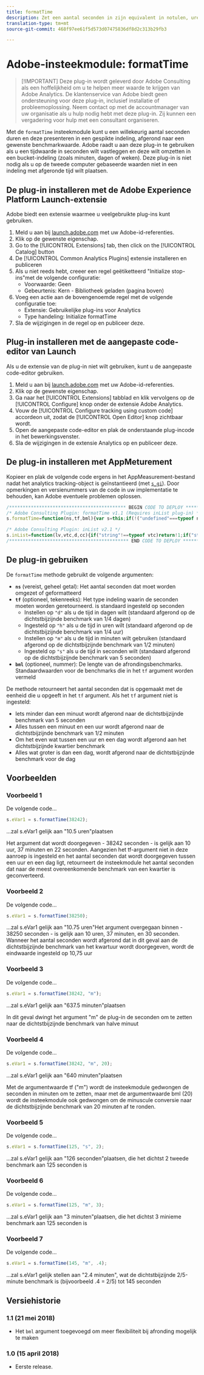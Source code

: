 ```yaml
---
title: formatTime
description: Zet een aantal seconden in zijn equivalent in notulen, uren, enz. om.
translation-type: tm+mt
source-git-commit: 468f97ee61f5d573d07475836df8d2c313b29fb3

---
```



# Adobe-insteekmodule: formatTime

> [!IMPORTANT] Deze plug-in wordt geleverd door Adobe Consulting als een hoffelijkheid om u te helpen meer waarde te krijgen van Adobe Analytics. De klantenservice van Adobe biedt geen ondersteuning voor deze plug-in, inclusief installatie of probleemoplossing. Neem contact op met de accountmanager van uw organisatie als u hulp nodig hebt met deze plug-in. Zij kunnen een vergadering voor hulp met een consultant organiseren.

Met de `formatTime` insteekmodule kunt u een willekeurig aantal seconden duren en deze presenteren in een gespikte indeling, afgerond naar een gewenste benchmarkwaarde. Adobe raadt u aan deze plug-in te gebruiken als u een tijdwaarde in seconden wilt vastleggen en deze wilt omzetten in een bucket-indeling (zoals minuten, dagen of weken). Deze plug-in is niet nodig als u op de tweede computer gebaseerde waarden niet in een indeling met afgeronde tijd wilt plaatsen.

## De plug-in installeren met de Adobe Experience Platform Launch-extensie

Adobe biedt een extensie waarmee u veelgebruikte plug-ins kunt gebruiken.

1. Meld u aan bij [launch.adobe.com](https://launch.adobe.com) met uw Adobe-id-referenties.
1. Klik op de gewenste eigenschap.
1. Go to the [!UICONTROL Extensions] tab, then click on the [!UICONTROL Catalog] button
1. De [!UICONTROL Common Analytics Plugins] extensie installeren en publiceren
1. Als u niet reeds hebt, creeer een regel geëtiketteerd &quot;Initialize stop-ins&quot;met de volgende configuratie:
   * Voorwaarde: Geen
   * Gebeurtenis: Kern - Bibliotheek geladen (pagina boven)
1. Voeg een actie aan de bovengenoemde regel met de volgende configuratie toe:
   * Extensie: Gebruikelijke plug-ins voor Analytics
   * Type handeling: Initialize formatTime
1. Sla de wijzigingen in de regel op en publiceer deze.

## Plug-in installeren met de aangepaste code-editor van Launch

Als u de extensie van de plug-in niet wilt gebruiken, kunt u de aangepaste code-editor gebruiken.

1. Meld u aan bij [launch.adobe.com](https://launch.adobe.com) met uw Adobe-id-referenties.
1. Klik op de gewenste eigenschap.
1. Ga naar het [!UICONTROL Extensions] tabblad en klik vervolgens op de [!UICONTROL Configure] knop onder de extensie Adobe Analytics.
1. Vouw de [!UICONTROL Configure tracking using custom code] accordeon uit, zodat de [!UICONTROL Open Editor] knop zichtbaar wordt.
1. Open de aangepaste code-editor en plak de onderstaande plug-incode in het bewerkingsvenster.
1. Sla de wijzigingen in de extensie Analytics op en publiceer deze.

## De plug-in installeren met AppMeturement

Kopieer en plak de volgende code ergens in het AppMeasurement-bestand nadat het analytics tracking-object is geïnstantieerd (met [`s_gi`](../functions/s-gi.md)). Door opmerkingen en versienummers van de code in uw implementatie te behouden, kan Adobe eventuele problemen oplossen.

```js
/******************************************* BEGIN CODE TO DEPLOY *******************************************/
/* Adobe Consulting Plugin: formatTime v1.1 (Requires inList plug-in) */
s.formatTime=function(ns,tf,bml){var s=this;if(!("undefined"===typeof ns||isNaN(ns)||0>Number(ns))){if("string"===typeof tf&&"d"===tf||("string"!==typeof tf||!s.inList("h,m,s",tf))&&86400<=ns){tf=86400;var d="days";bml=isNaN(bml)?1:tf/(bml*tf)} else"string"===typeof tf&&"h"===tf||("string"!==typeof tf||!s.inList("m,s",tf))&&3600<=ns?(tf=3600,d="hours", bml=isNaN(bml)?4: tf/(bml*tf)):"string"===typeof tf&&"m"===tf||("string"!==typeof tf||!s.inList("s",tf))&&60<=ns?(tf=60,d="minutes",bml=isNaN(bml)?2: tf/(bml*tf)):(tf=1,d="seconds",bml=isNaN(bml)?.2:tf/bml);ns=Math.round(ns*bml/tf)/bml+" "+d;0===ns.indexOf("1 ")&&(ns=ns.substring(0, ns.length-1));return ns}};

/* Adobe Consulting Plugin: inList v2.1 */
s.inList=function(lv,vtc,d,cc){if("string"!==typeof vtc)return!1;if("string"===typeof lv)lv=lv.split(d||",");else if("object"!== typeof lv)return!1;d=0;for(var e=lv.length;d<e;d++)if(1==cc&&vtc===lv[d]||vtc.toLowerCase()===lv[d].toLowerCase())return!0;return!1};
/******************************************** END CODE TO DEPLOY ********************************************/
```

## De plug-in gebruiken

De `formatTime` methode gebruikt de volgende argumenten:

* **`ns`** (vereist, geheel getal): Het aantal seconden dat moet worden omgezet of geformatteerd
* **`tf`** (optioneel, tekenreeks): Het type indeling waarin de seconden moeten worden geretourneerd. is standaard ingesteld op seconden
   * Instellen op `"d"` als u de tijd in dagen wilt (standaard afgerond op de dichtstbijzijnde benchmark van 1/4 dagen)
   * Ingesteld op `"h"` als u de tijd in uren wilt (standaard afgerond op de dichtstbijzijnde benchmark van 1/4 uur)
   * Instellen op `"m"` als u de tijd in minuten wilt gebruiken (standaard afgerond op de dichtstbijzijnde benchmark van 1/2 minuten)
   * Ingesteld op `"s"` als u de tijd in seconden wilt (standaard afgerond op de dichtstbijzijnde benchmark van 5 seconden)
* **`bml`** (optioneel, nummer): De lengte van de afrondingsbenchmarks. Standaardwaarden voor de benchmarks die in het `tf` argument worden vermeld

De methode retourneert het aantal seconden dat is opgemaakt met de eenheid die u opgeeft in het `tf` argument. Als het `tf` argument niet is ingesteld:

* Iets minder dan een minuut wordt afgerond naar de dichtstbijzijnde benchmark van 5 seconden
* Alles tussen een minuut en een uur wordt afgerond naar de dichtstbijzijnde benchmark van 1/2 minuten
* Om het even wat tussen een uur en een dag wordt afgerond aan het dichtstbijzijnde kwartier benchmark
* Alles wat groter is dan een dag, wordt afgerond naar de dichtstbijzijnde benchmark voor de dag

## Voorbeelden

### Voorbeeld 1

De volgende code...

```js
s.eVar1 = s.formatTime(38242);
```

...zal s.eVar1 gelijk aan &quot;10.5 uren&quot;plaatsen

Het argument dat wordt doorgegeven - 38242 seconden - is gelijk aan 10 uur, 37 minuten en 22 seconden.  Aangezien het tf-argument niet in deze aanroep is ingesteld en het aantal seconden dat wordt doorgegeven tussen een uur en een dag ligt, retourneert de insteekmodule het aantal seconden dat naar de meest overeenkomende benchmark van een kwartier is geconverteerd.

### Voorbeeld 2

De volgende code...

```js
s.eVar1 = s.formatTime(38250);
```

...zal s.eVar1 gelijk aan &quot;10.75 uren&quot;Het argument overgegaan binnen - 38250 seconden - is gelijk aan 10 uren, 37 minuten, en 30 seconden.  Wanneer het aantal seconden wordt afgerond dat in dit geval aan de dichtstbijzijnde benchmark van het kwartuur wordt doorgegeven, wordt de eindwaarde ingesteld op 10,75 uur

### Voorbeeld 3

De volgende code...

```js
s.eVar1 = s.formatTime(38242, "m");
```

...zal s.eVar1 gelijk aan &quot;637.5 minuten&quot;plaatsen

In dit geval dwingt het argument &quot;m&quot; de plug-in de seconden om te zetten naar de dichtstbijzijnde benchmark van halve minuut

### Voorbeeld 4

De volgende code...

```js
s.eVar1 = s.formatTime(38242, "m", 20);
```

...zal s.eVar1 gelijk aan &quot;640 minuten&quot;plaatsen

Met de argumentwaarde tf (&quot;m&quot;) wordt de insteekmodule gedwongen de seconden in minuten om te zetten, maar met de argumentwaarde bml (20) wordt de insteekmodule ook gedwongen om de minuscule conversie naar de dichtstbijzijnde benchmark van 20 minuten af te ronden.

### Voorbeeld 5

De volgende code...

```js
s.eVar1 = s.formatTime(125, "s", 2);
```

...zal s.eVar1 gelijk aan &quot;126 seconden&quot;plaatsen, die het dichtst 2 tweede benchmark aan 125 seconden is

### Voorbeeld 6

De volgende code...

```js
s.eVar1 = s.formatTime(125, "m", 3);
```

...zal s.eVar1 gelijk aan &quot;3 minuten&quot;plaatsen, die het dichtst 3 minieme benchmark aan 125 seconden is

### Voorbeeld 7

De volgende code...

```js
s.eVar1 = s.formatTime(145, "m", .4);
```

...zal s.eVar1 gelijk stellen aan &quot;2.4 minuten&quot;, wat de dichtstbijzijnde 2/5-minute benchmark is (bijvoorbeeld .4 = 2/5) tot 145 seconden

## Versiehistorie

### 1.1 (21 mei 2018)

* Het `bml` argument toegevoegd om meer flexibiliteit bij afronding mogelijk te maken

### 1.0 (15 april 2018)

* Eerste release.
